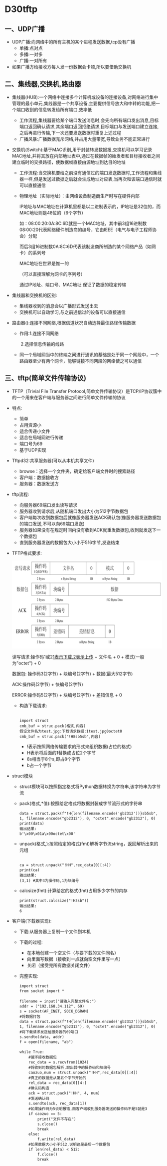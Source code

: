# D30tftp

## 一、UDP广播

- UDP广播:向网络中的所有主机的某个进程发送数据,tcp没有广播
  - 单播:点对点
  - 多播:一对多
  - 广播:一对所有
- 如果广播方给接收方每人发一份数据会卡顿,所以要借助交换机

## 二、集线器,交换机,路由器

- 集线器(HUB):一个网络中连接多个计算机或设备的连接设备,对网络进行集中管理的最小单元,集线器是一个共享设备,主要提供信号放大和中转的功能,把一个端口收到的信息转发给所有端口,效率低

  - 工作流程,集线器要给某个端口发送消息时,会先向所有端口发出消息,目标端口返回确认请求,其余端口返回拒绝请求,目标端口与发送端口建立连接,之后再进行传输,下一次还要发送数据时重复上述过程
  - 广播风暴:广播数据充斥网络,并占用大量带宽,导致业务不能正常进行

- 交换机(Switch):基于MAC识别,用于封装转发数据报,交换机可以学习记录MAC地址,并将其放在内部地址表中,通过在数据帧的始发者和目标接收者之间建立临时的交换路径，使数据帧直接由源地址到达目的地址

  - 工作流程:当交换机要给之前没有通信过的端口发送数据时,工作流程和集线器一样,但是发送过数据之后就会生成地址对应表,当再次和该端口通信时就可以直接通信

  - 物理地址（实际地址）：由网络设备制造商生产时写在硬件内部

    IP地址与MAC地址在计算机里都是以二进制表示的，IP地址是32位的，而MAC地址则是48位的（6个字节）

    如：08:00:20:0A:8C:6D就是一个MAC地址，其中前3组16进制数08:00:20代表网络硬件制造商的编号，它由IEEE（电气与电子工程师协会）分配

    而后3组16进制数0A:8C:6D代表该制造商所制造的某个网络产品（如网卡）的系列号

    MAC地址在世界是惟一的

    （可以直接理解为网卡的序列号）

    通过IP地址、端口号、MAC地址   保证了数据的稳定传输

- 集线器和交换机的区别:

  - 集线器收到的消息会以广播形式发送出去
  - 交换机可以自动学习,与之前通信过的设备可以直接通信

- 路由器():连接不同网络,根据信道状况自动选择最佳路径传输数据

  - 作用:1.连接不同网络

    ​		 2.选择信息传输的线路

  - 同一个局域网当中的终端之间进行通讯的基础是处于同一个网段中，一个路由器至少有两个网卡，能够链接不同网段的网络使之可以通信

## 三、tftp(简单文件传输协议)

- TFTP（Trivial File Transfer Protocol,简单⽂件传输协议）是TCP/IP协议簇中的⼀个⽤来在客户端与服务器之间进⾏简单⽂件传输的协议

- 特点:
  - 简单
  - 占⽤资源⼩
  - 适合传递⼩⽂件
  - 适合在局域⽹进⾏传递
  - 端⼝号为69
  - 基于UDP实现
  
- Tftpd32:共享服务器(可以从本机共享文件)
  - browse：选择一个文件夹，确定给客户端文件时的搜索路径
  - 客户端：数据接收方
  - 服务器：数据发送方

- tftp流程:

  - 向服务器69端口发出读写请求
  - 服务器收到请求后,从随机端口发出大小为512字节数据包
  - 客户端每次收到数据包后就像服务器发送ACK确认包(像服务器发送数据包的端口发送,不可以向69端口发送)
  - 服务器如果没有在规定时间内没有收到ACK就重发数据包,收到就发送下一个数据包
  - 直到服务器发送的数据包大小小于516字节,发送结束

- TFTP格式要求:

  ![1571743158874](.\D30tftp.assets\1571743158874.png)
  
  读写请求:操作码1或2[1表示下载,2表示上传](2字节) + 文件名 + 0 + 模式(一般为"octet") + 0
  
  数据包: 操作码3(2字节) + 块编号(2字节) + 数据(最大512字节)
  
  ACK:操作码(2字节) + 快编号(2字节) 
  
  ERROR:操作码5(2字节) + 块编号(2字节) + 差错信息 + 0
  
  - 构造下载请求:
  
    ```
    
    import struct
    cmb_buf = struc.pack(格式,内容)
    假设文件名为test.jpg:下载请求数据:1test.jpg0octet0
    cmb_buf = struc.pack("!H8sb5sb",内容)
    ```
  
    - !表示按照网络传输要求的形式来组织数据(占位的格式)
    - H表示将后面的1替换成占位2个字节
    - 8s相当于8个s,即占8个字节
    - b占一个字节
  
- struct模块

  - struct模块可以按照指定格式将Python数据转换为字符串,该字符串为字节流

  - pack(格式,*值):按照给定格式将数据封装成字节流形式的字符串

    ```
    data = struct.pack(f"!H{len(filename.encode('gb2312'))}sb5sb", 1, filename.encode("gb2312"), 0, "octet".encode("gb2312"), 0)
    print(data)
    输出结果:
    b'\x00\x01a\x00octet\x00'
    ```

  - unpack(格式,):按照给定的格式(fmt)解析字节流string，返回解析出来的元组

    ```
    
    ca = struct.unpack("!HH",rec_data[0][:4])
    print(ca)
    输出结果:
    (3,1) #其中3为操作码,1为块编号
    ```

  - calcsize(fmt):计算给定的格式(fmt)占用多少字节的内存

    ```
    print(struct.calcsize("!H3sb"))
    输出结果:
    6
    ```

- 客户端(下载器实现):

  - 下载:从服务器上复制一个文件到本机

  - 下载的过程:

    - 在本地创建一个空文件（与要下载的文件同名）
    - 向里面写数据（接收到一点就向空文件里写一点）
    - 关闭（接受完所有数据关闭文件）

  - 完整实现:

    ```
    import struct
    from socket import *
    
    filename = input("请输入完整文件名:")
    addr = ("192.168.34.112", 69)
    s = socket(AF_INET, SOCK_DGRAM)
    #将数据打包
    data = struct.pack(f"!H{len(filename.encode('gb2312'))}sb5sb", 1, filename.encode("gb2312"), 0, "octet".encode("gb2312"), 0)
    #将下载请求发送给服务器的69端口
    s.sendto(data, addr)
    f = open(filename, "ab")
    
    while True:
    	#循环接收数据包
        rec_data = s.recvfrom(1024)
        #将收到的数据包解析,取出其中的操作码和块编号
        caozuo,num = struct.unpack("!HH",rec_data[0][:4])
        #真正的数据是从第五个字节开始的
        rel_data = rec_data[0][4:]
        #确认码构造
        ack = struct.pack("!HH", 4, num)
        #发送确认码
        s.sendto(ack, rec_data[1])
        #如果操作码为5说明报错,而客户端收到服务器发送的操作码不是5就是3
        if caozuo == 5:
            print("文件不存在")
            s.close()
            break
        else:
            f.write(rel_data)
        #如果数据大小小于512,说明这是最后一个数据包
        if len(rel_data) < 512:
            f.close()
            break
    ```

    